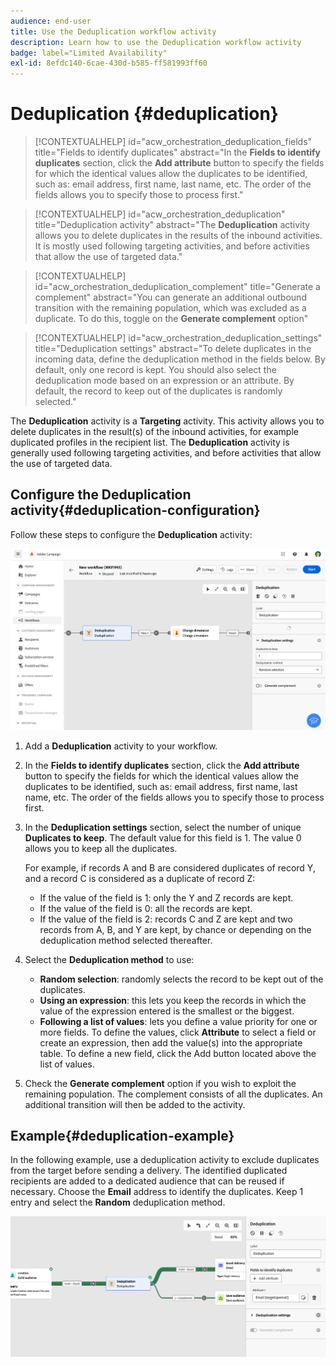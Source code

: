 ```yaml
---
audience: end-user
title: Use the Deduplication workflow activity
description: Learn how to use the Deduplication workflow activity
badge: label="Limited Availability"
exl-id: 8efdc140-6cae-430d-b585-ff581993ff60
---
```

# Deduplication {#deduplication}

>[!CONTEXTUALHELP]
>id="acw_orchestration_deduplication_fields"
>title="Fields to identify duplicates"
>abstract="In the **Fields to identify duplicates** section, click the **Add attribute** button to specify the fields for which the identical values allow the duplicates to be identified, such as: email address, first name, last name, etc. The order of the fields allows you to specify those to process first."

>[!CONTEXTUALHELP]
>id="acw_orchestration_deduplication"
>title="Deduplication activity"
>abstract="The **Deduplication** activity allows you to delete duplicates in the results of the inbound activities. It is mostly used following targeting activities, and before activities that allow the use of targeted data."

>[!CONTEXTUALHELP]
>id="acw_orchestration_deduplication_complement"
>title="Generate a complement"
>abstract="You can generate an additional outbound transition with the remaining population, which was excluded as a duplicate. To do this, toggle on the **Generate complement** option"

>[!CONTEXTUALHELP]
>id="acw_orchestration_deduplication_settings"
>title="Deduplication settings"
>abstract="To delete duplicates in the incoming data, define the deduplication method in the fields below. By default, only one record is kept. You should also select the deduplication mode based on an expression or an attribute. By default, the record to keep out of the duplicates is randomly selected."

The **Deduplication** activity is a **Targeting** activity. This activity allows you to delete duplicates in the result(s) of the inbound activities, for example duplicated profiles in the recipient list. The **Deduplication** activity is generally used following targeting activities, and before activities that allow the use of targeted data.

## Configure the Deduplication activity{#deduplication-configuration}

Follow these steps to configure the **Deduplication** activity:

![](../assets/workflow-deduplication.png)

1. Add a **Deduplication** activity to your workflow.

1. In the **Fields to identify duplicates** section, click the **Add attribute** button to specify the fields for which the identical values allow the duplicates to be identified, such as: email address, first name, last name, etc. The order of the fields allows you to specify those to process first.

1. In the **Deduplication settings** section, select the number of unique **Duplicates to keep**. The default value for this field is 1. The value 0 allows you to keep all the duplicates.

    For example, if records A and B are considered duplicates of record Y, and a record C is considered as a duplicate of record Z:

    * If the value of the field is 1: only the Y and Z records are kept.
    * If the value of the field is 0: all the records are kept.
    * If the value of the field is 2: records C and Z are kept and two records from A, B, and Y are kept, by chance or depending on the deduplication method selected thereafter.

1. Select the **Deduplication method** to use:

    * **Random selection**: randomly selects the record to be kept out of the duplicates.
    * **Using an expression**: this lets you keep the records in which the value of the expression entered is the smallest or the biggest.
    * **Following a list of values**: lets you define a value priority for one or more fields. To define the values, click **Attribute** to select a field or create an expression, then add the value(s) into the appropriate table. To define a new field, click the Add button located above the list of values. 

1. Check the **Generate complement** option if you wish to exploit the remaining population. The complement consists of all the duplicates. An additional transition will then be added to the activity.

## Example{#deduplication-example}

In the following example, use a deduplication activity to exclude duplicates from the target before sending a delivery. The identified duplicated recipients are added to a dedicated audience that can be reused if necessary. Choose the **Email** address to identify the duplicates. Keep 1 entry and select the **Random** deduplication method.

![](../assets/workflow-deduplication-example.png)
